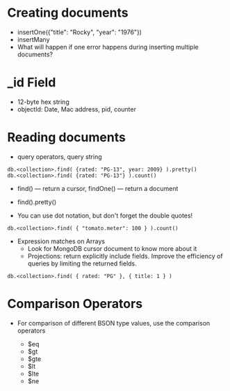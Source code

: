# Creating documents

* insertOne({"title": "Rocky", "year": "1976"})
* insertMany
* What will happen if one error happens during inserting multiple documents?

# _id Field

* 12-byte hex string
* objectId: Date, Mac address, pid, counter

# Reading documents

* query operators, query string

```
db.<collection>.find( {rated: "PG-13", year: 2009} ).pretty()
db.<collection>.find( {rated: "PG-13"} ).count()
```

* find() — return a cursor, findOne() — return a document

* find().pretty()

* You can use dot notation, but don't forget the double quotes!
	
```
db.<collection>.find( { "tomato.meter": 100 } ).count()
```
	
* Expression matches on Arrays
  * Look for MongoDB cursor document to know more about it
  * Projections: return explicitly include fields. Improve the efficiency of queries by limiting the returned fields.

```
db.<collection>.find( { rated: "PG" }, { title: 1 } )
```

# Comparison Operators

* For comparison of different BSON type values, use the comparison operators

  * $eq
  * $gt
  * $gte
  * $lt
  * $lte
  * $ne
